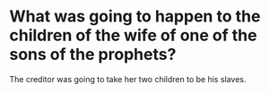 # What was going to happen to the children of the wife of one of the sons of the prophets?

The creditor was going to take her two children to be his slaves.

